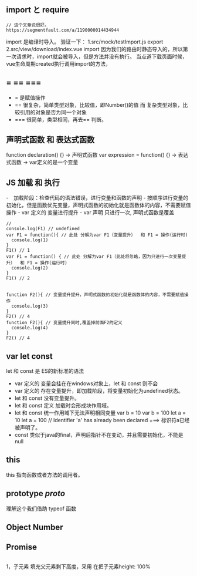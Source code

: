 ## import と require
    // 这个文章说很好。
    https://segmentfault.com/a/1190000014434944

 import 是编译时导入。
 验证一下：
 1.src/mock/testImport.js export
 2.src/view/download/index.vue import
因为我们的路由时静态导入的，所以第一次请求时，import就会被导入，但是方法并没有执行。
当点道下载页面时候，vue生命周期created执行调用import的方法，


## = == ===
  - = 是赋值操作
  - == 很复杂，简单类型对象，比较值，即Number()的值
       而 复杂类型对象，比较引用的对象是否为同一个对象
  - === 很简单，类型相同，再去== 判断。
  
## 声明式函数 和 表达式函数
  function declaration() {} -> 声明式函数
  var expression = function() {} -> 表达式函数 -> var定义的是一个变量

## JS 加载 和 执行
  -　加载阶段：检查代码的语法错误，进行变量和函数的声明
    - 按顺序进行变量的初始化，但是函数优先变量，声明式函数的初始化就是函数体的内容，不需要赋值操作
    - var 定义的 变量进行提升
    - var 声明 只进行一次, 声明式函数是覆盖
    
    //
    console.log(F1) // undefined
    var F1 = function(){ // 此处 分解为var F1（变量提升）  和 F1 = 操作(运行时)
      console.log(1)
    } 
    F1() // 1
    var F1 = function() { // 此处 分解为var F1（此处将忽略，因为只进行一次变量提升）  和 F1 = 操作(运行时)
      console.log(2)
    }
    F1() // 2
    
    
    function F2(){ // 变量提升提升，声明式函数的初始化就是函数体的内容，不需要赋值操作
      console.log(3)
    }
    F2() // 4
    function F2(){ // 变量提升同时,覆盖掉前面F2的定义
      console.log(4)
    }
    F2() // 4

## var let const
  let 和 const 是 ES的新标准的语法
  - var 定义的 变量会挂在在windows对象上，let 和 const 则不会
  - var 定义的 存在变量提升，即加载阶段，将变量初始化为undefined状态。
  - let 和 const 没有变量提升。
  - let 和 const 定义 加载时会形成块作用域。
  - let 和 const 统一作用域下无法声明相同变量
    var b = 10
    var b = 100
    let a = 10
    let a = 100 // Identifier 'a' has already been declared  ===> 标识符a已经被声明了。
  - const 类似于java的final，声明后指针不在变动，并且需要初始化，不能是null

## this
  this 指向函数或者方法的调用者。

## prototype _proto_
  理解这个我们借助 typeof 函数


## Object Number 

## Promise

## 


1，子元素 填充父元素剩下高度，采用 在把子元素height: 100%
